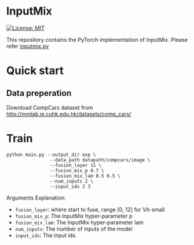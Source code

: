 # InputMix
[![License: MIT](https://img.shields.io/badge/License-MIT-yellow.svg)](https://opensource.org/licenses/MIT) 

This repository contains the PyTorch implementation of InputMix. Please refer [inputmix.py](./inputmix.py)

# Quick start

## Data preperation
Download CompCars dataset from
http://mmlab.ie.cuhk.edu.hk/datasets/comp_cars/

# Train

```
python main.py --output_dir exp \
                --data_path datapath/compcars/image \
                --fusion_layer 11 \
                --fusion_mix_p 0.7 \
                --fusion_mix_lam 0.5 0.5 \
                --num_inputs 2 \
                --input_ids 2 3
```
Arguments Explanation:
- `fusion_layer`: where start to fuse, range [0, 12] for Vit-small
- `fusion_mix_p`: The InputMix hyper-parameter p
- `fusion_mix_lam`: The InputMix hyper-parameter lam
- `num_inputs`: The number of inputs of the model
- `input_ids`: The input ids.

